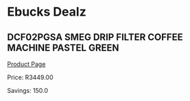 
# Ebucks Dealz
## DCF02PGSA SMEG DRIP FILTER COFFEE MACHINE PASTEL GREEN
[Product Page](https://www.ebucks.com/web/shop/productSelected.do?prodId=1158885089&catId=1157555110)

Price: R3449.00

Savings: 150.0


	